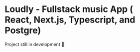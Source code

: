 # Loudly - Fullstack music App ( React, Next.js, Typescript, and Postgre)

Project still in development 🚧
